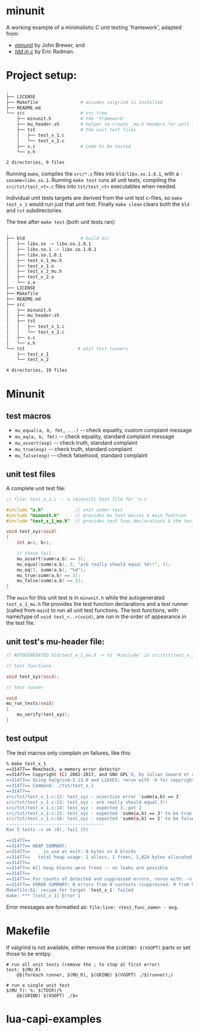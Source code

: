 # minunit

A working example of a minimalistic C unit testing 'framework', adapted from:
- [*minunit*](http://www.jera.com/techinfo/jtns/jtn003.html) by John Brewer, and
- [*tdd in c*](http://eradman.com/posts/tdd-in-c.html) by Eric Radman.

# Project setup:

```bash
.
├── LICENSE
├── Makefile                # assumes valgrind is installed
├── README.md
└── src                     # src tree
    ├── minunit.h           # the 'framework'
    ├── mu_header.sh        # helper to create _mu.h headers for unit tests
    ├── tst                 # the unit test files
    │   ├── test_x_1.c
    │   └── test_x_2.c
    ├── x.c                 # code to be tested
    └── x.h

2 directories, 9 files
```

Running `make`, compiles the `src/*.c` files into `bld/libx.so.1.0.1`, with a
`-soname=libx.so.1`.  Running `make test` runs all unit tests, compiling the
`src/tst/test_<t>.c` files into `tst/test_<t>` executables when needed.

Individual unit tests targets are derived from the unit test c-files, so `make
test_x_1` would run just that unit test. Finally `make clean` clears both the
`bld` and `tst` subdirectories.

The tree after `make test` (both unit tests ran):

```bash
.
├── bld                     # build dir
│   ├── libx.so -> libx.so.1.0.1
│   ├── libx.so.1 -> libx.so.1.0.1
│   ├── libx.so.1.0.1
│   ├── test_x_1_mu.h
│   ├── test_x_1.o
│   ├── test_x_2_mu.h
│   ├── test_x_2.o
│   └── x.o
├── LICENSE
├── Makefile
├── README.md
├── src
│   ├── minunit.h
│   ├── mu_header.sh
│   ├── tst
│   │   ├── test_x_1.c
│   │   └── test_x_2.c
│   ├── x.c
│   └── x.h
└── tst                    # unit test runners
    ├── test_x_1
    └── test_x_2

4 directories, 19 files
```

# Minunit

## test macros

- `mu_equal(a, b, fmt, ...)`  -- check equality, custom complaint message
- `mu_eq(a, b, fmt)` -- check equality, standard complaint message
- `mu_assert(exp)` -- check truth, standard complaint
- `mu_true(exp)` -- check truth, standard complaint
- `mu_false(exp)` -- check falsehood, standard complaint

## unit test files

A complete unit test file:

```c
// file: test_x_1.c -- a (minunit) test file for 'x.c'

#include "x.h"            // unit under test
#include "minunit.h"      // provides mu test macros & main function
#include "test_x_1_mu.h"  // provides test func declarations & the test runner

void test_xyz(void)
{
    int a=1, b=1;

    // these fail
    mu_assert(summ(a,b) == 3);
    mu_equal(summ(a,b), 3, "a+b really should equal %d!!", 3);
    mu_eq(3, summ(a,b), "%d");
    mu_true(summ(a,b) == 3);
    mu_false(summ(a,b) == 2);
}
```

The `main` for this unit test is in `minunit.h` while the autogenerated
`test_x_1_mu.h` file provides the test function declarations and a test runner
(called from `main`) to run all unit test functions.  The test functions, with
name/type of `void test_<..>(void)`, are run in the order of appearance in the
test file.

## unit test's mu-header file:

```c
// AUTOGENERATED bld/test_x_1_mu.h -> to '#include' in src/tst/test_x_1.c

// test functions

void test_xyz(void);

// test runner

void
mu_run_tests(void)
{
    mu_verify(test_xyz);
}
```

## test output

The test macros only complain on failures, like this:

```bash
% make test_x_1
==31477== Memcheck, a memory error detector
==31477== Copyright (C) 2002-2017, and GNU GPL'd, by Julian Seward et al.
==31477== Using Valgrind-3.13.0 and LibVEX; rerun with -h for copyright info
==31477== Command: ./tst/test_x_1
==31477== 
src/tst/test_x_1.c:12: test_xyz - assertion error 'summ(a,b) == 3'
src/tst/test_x_1.c:13: test_xyz - a+b really should equal 3!!
src/tst/test_x_1.c:14: test_xyz - expected 3, got 2
src/tst/test_x_1.c:15: test_xyz - expected 'summ(a,b) == 3' to be true
src/tst/test_x_1.c:16: test_xyz - expected 'summ(a,b) == 2' to be false
-------------------------------------
Ran 5 tests -> ok (0), fail (5)

==31477== 
==31477== HEAP SUMMARY:
==31477==     in use at exit: 0 bytes in 0 blocks
==31477==   total heap usage: 1 allocs, 1 frees, 1,024 bytes allocated
==31477== 
==31477== All heap blocks were freed -- no leaks are possible
==31477== 
==31477== For counts of detected and suppressed errors, rerun with: -v
==31477== ERROR SUMMARY: 0 errors from 0 contexts (suppressed: 0 from 0)
Makefile:61: recipe for target 'test_x_1' failed
make: *** [test_x_1] Error 1
```

Error messages are formatted as: `file:line: <test_func_name> - msg`.

# Makefile

If valgrind is not available, either remove the `$(GRIND) $(VGOPT)` parts or
set those to be emtpy.

```Make
# run all unit tests (remove the ; to stop at first error)
test: $(MU_R)
	@$(foreach runner, $(MU_R), $(GRIND) $(VGOPT) ./$(runner);)

# run a single unit test
$(MU_T): %: $(TDIR)/%
	@$(GRIND) $(VGOPT) ./$<
```
# lua-capi-examples

